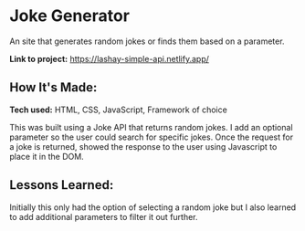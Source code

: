 # Joke Generator
An site that generates random jokes or finds them based on a parameter.

**Link to project:** https://lashay-simple-api.netlify.app/


## How It's Made:

**Tech used:** HTML, CSS, JavaScript, Framework of choice

This was built using a Joke API that returns random jokes. I add an optional parameter so the user could search for specific jokes. Once the request for a joke is returned, showed the response to the user using Javascript to place it in the DOM.

## Lessons Learned:

Initially this only had the option of selecting a random joke but I also learned to add additional parameters to filter it out further. 
